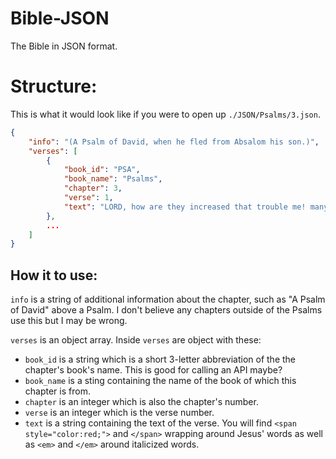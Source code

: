 # Bible-JSON
The Bible in JSON format.

# Structure:
This is what it would look like if you were to open up `./JSON/Psalms/3.json`.
```json
{
    "info": "(A Psalm of David, when he fled from Absalom his son.)",
    "verses": [  
        {
            "book_id": "PSA",
            "book_name": "Psalms",
            "chapter": 3,
            "verse": 1,
            "text": "LORD, how are they increased that trouble me! many <em>are</em> they that rise up against me."
        },
        ...
    ]
}
```
## How it to use:
`info` is a string of additional information about the chapter, such as "A Psalm of David" above a Psalm. I don't believe any chapters outside of the Psalms use this but I may be wrong.

`verses` is an object array. Inside `verses` are object with these:

- `book_id` is a string which is a short 3-letter abbreviation of the the chapter's book's name. This is good for calling an API maybe?
- `book_name` is a sting containing the name of the book of which this chapter is from.
- `chapter` is an integer which is also the chapter's number.
- `verse` is an integer which is the verse number.
- `text` is a string containing the text of the verse. You will find `<span style="color:red;">` and `</span>` wrapping around Jesus' words as well as `<em>` and `</em>` around italicized words.